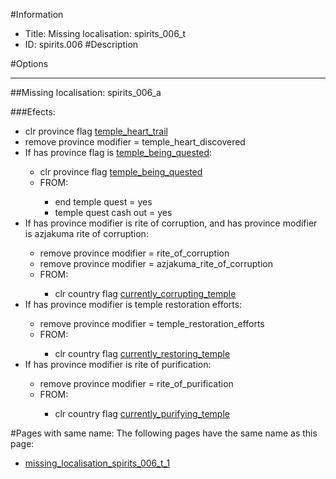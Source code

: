 #Information
 - Title: Missing localisation: spirits_006_t
 - ID: spirits.006
#Description

#Options

___
##Missing localisation: spirits_006_a

###Efects:<ul><li>clr province flag [temple_heart_trail](../flags/temple_heart_trail.md)</li><li>remove province modifier = temple_heart_discovered</li><li>If has province flag is [temple_being_quested](../flags/temple_being_quested.md):</li><ul><li>clr province flag [temple_being_quested](../flags/temple_being_quested.md)</li><li>FROM:</li><ul><li>end temple quest = yes</li><li>temple quest cash out = yes</li></ul></ul><li>If has province modifier is rite of corruption, and has province modifier is azjakuma rite of corruption:</li><ul><li>remove province modifier = rite_of_corruption</li><li>remove province modifier = azjakuma_rite_of_corruption</li><li>FROM:</li><ul><li>clr country flag [currently_corrupting_temple](../flags/currently_corrupting_temple.md)</li></ul></ul><li>If has province modifier is temple restoration efforts:</li><ul><li>remove province modifier = temple_restoration_efforts</li><li>FROM:</li><ul><li>clr country flag [currently_restoring_temple](../flags/currently_restoring_temple.md)</li></ul></ul><li>If has province modifier is rite of purification:</li><ul><li>remove province modifier = rite_of_purification</li><li>FROM:</li><ul><li>clr country flag [currently_purifying_temple](../flags/currently_purifying_temple.md)</li></ul></ul></ul>


#Pages with same name:
The following pages have the same name as this page:
 - [missing_localisation_spirits_006_t_1](missing_localisation_spirits_006_t_1.md)
